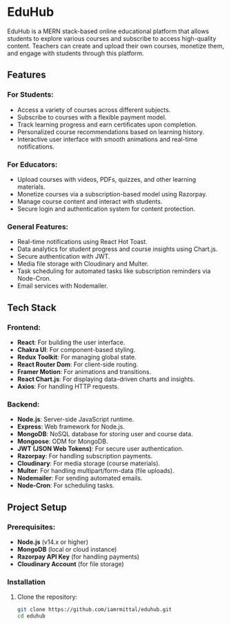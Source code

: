 # EduHub

EduHub is a MERN stack-based online educational platform that allows students to explore various courses and subscribe to access high-quality content. Teachers can create and upload their own courses, monetize them, and engage with students through this platform.

## Features

### For Students:

- Access a variety of courses across different subjects.
- Subscribe to courses with a flexible payment model.
- Track learning progress and earn certificates upon completion.
- Personalized course recommendations based on learning history.
- Interactive user interface with smooth animations and real-time notifications.

### For Educators:

- Upload courses with videos, PDFs, quizzes, and other learning materials.
- Monetize courses via a subscription-based model using Razorpay.
- Manage course content and interact with students.
- Secure login and authentication system for content protection.

### General Features:

- Real-time notifications using React Hot Toast.
- Data analytics for student progress and course insights using Chart.js.
- Secure authentication with JWT.
- Media file storage with Cloudinary and Multer.
- Task scheduling for automated tasks like subscription reminders via Node-Cron.
- Email services with Nodemailer.

## Tech Stack

### Frontend:

- **React**: For building the user interface.
- **Chakra UI**: For component-based styling.
- **Redux Toolkit**: For managing global state.
- **React Router Dom**: For client-side routing.
- **Framer Motion**: For animations and transitions.
- **React Chart.js**: For displaying data-driven charts and insights.
- **Axios**: For handling HTTP requests.

### Backend:

- **Node.js**: Server-side JavaScript runtime.
- **Express**: Web framework for Node.js.
- **MongoDB**: NoSQL database for storing user and course data.
- **Mongoose**: ODM for MongoDB.
- **JWT (JSON Web Tokens)**: For secure user authentication.
- **Razorpay**: For handling subscription payments.
- **Cloudinary**: For media storage (course materials).
- **Multer**: For handling multipart/form-data (file uploads).
- **Nodemailer**: For sending automated emails.
- **Node-Cron**: For scheduling tasks.

## Project Setup

### Prerequisites:

- **Node.js** (v14.x or higher)
- **MongoDB** (local or cloud instance)
- **Razorpay API Key** (for handling payments)
- **Cloudinary Account** (for file storage)

### Installation

1. Clone the repository:
   ```bash
   git clone https://github.com/iamrmittal/eduhub.git
   cd eduhub
   ```
